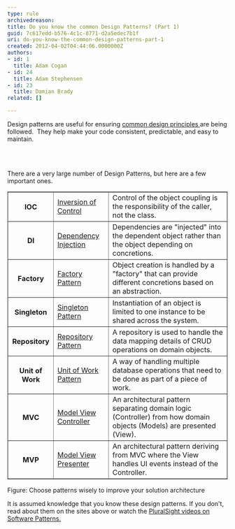 ```yaml
---
type: rule
archivedreason: 
title: Do you know the common Design Patterns? (Part 1)
guid: 7c617edd-b576-4c1c-8771-d2a5edec7b1f
uri: do-you-know-the-common-design-patterns-part-1
created: 2012-04-02T04:44:06.0000000Z
authors:
- id: 1
  title: Adam Cogan
- id: 24
  title: Adam Stephensen
- id: 23
  title: Damian Brady
related: []

---
```



<p>Design patterns are useful for ensuring <a href="/SoftwareDevelopment/RulestobetterArchitectureandCodeReview/Pages/DoYouKnowCommonDesignPrinciples.aspx">common design principles </a>are being followed.&#160; They help make your code consistent, predictable,&#160;and easy to maintain.</p>
<br><excerpt class='endintro'></excerpt><br>
<p>​There are a very large number of Design Patterns, but here are a few important ones.</p>
<table width="100%" cellpadding="4" border="1" class="ssw-rteTable-default" style="border-width&#58;1px;border-style&#58;solid;"><tbody><tr class="ssw-rteTableEvenRow-default">
<th class="ssw-rteTableFirstCol-default">​IOC</th>
<td class="ssw-rteTableOddCol-default"><a href="http&#58;//en.wikipedia.org/wiki/Inversion_of_control">​Inversion of Control</a></td>
<td class="ssw-rteTableEvenCol-default">Control of the object coupling is the responsibility of the caller, not the class.</td></tr>
<tr class="ssw-rteTableOddRow-default"><th class="ssw-rteTableFirstCol-default">​DI</th>
<td class="ssw-rteTableOddCol-default">​<a href="http&#58;//en.wikipedia.org/wiki/Dependency_injection">Dependency Injection</a></td>
<td class="ssw-rteTableEvenCol-default">Dependencies are &quot;injected&quot; into the dependent object rather than the object depending on concretions.</td></tr>
<tr class="ssw-rteTableEvenRow-default"><th class="ssw-rteTableFirstCol-default">​Factory</th>
<td class="ssw-rteTableOddCol-default"><a href="http&#58;//en.wikipedia.org/wiki/Factory_pattern">​Factory Pattern</a></td>
<td class="ssw-rteTableEvenCol-default">​Object creation is handled by a &quot;factory&quot; that can provide different concretions based on an abstraction.</td></tr>
<tr class="ssw-rteTableOddRow-default"><th class="ssw-rteTableFirstCol-default">​Singleton</th>
<td class="ssw-rteTableOddCol-default"><a href="http&#58;//en.wikipedia.org/wiki/Singleton_pattern">​Singleton Pattern</a></td>
<td class="ssw-rteTableEvenCol-default">​Instantiation of an object is limited to one instance to be shared across the system.</td></tr>
<tr class="ssw-rteTableEvenRow-default"><th class="ssw-rteTableFirstCol-default">​Repository</th>
<td class="ssw-rteTableOddCol-default"><a href="http&#58;//msdn.microsoft.com/en-us/library/ff649690.aspx">​Repository Pattern</a></td>
<td class="ssw-rteTableEvenCol-default">​A repository is used to handle the data mapping details of CRUD operations on domain objects.</td></tr>
<tr class="ssw-rteTableOddRow-default"><th class="ssw-rteTableFirstCol-default">​Unit of Work</th>
<td class="ssw-rteTableOddCol-default"><a href="http&#58;//msdn.microsoft.com/en-us/magazine/dd882510.aspx">​Unit of Work Pattern</a></td>
<td class="ssw-rteTableEvenCol-default">​A way of handling multiple database operations that need to be done as part of a piece of work.</td></tr>
<tr class="ssw-rteTableEvenRow-default"><th class="ssw-rteTableFirstCol-default">​MVC</th>
<td class="ssw-rteTableOddCol-default"><a href="http&#58;//en.wikipedia.org/wiki/Model%E2%80%93view%E2%80%93controller">​Model View Controller</a></td>
<td class="ssw-rteTableEvenCol-default">​An architectural pattern separating domain logic (Controller) from&#160;how domain objects (Models) are presented (View).</td></tr>
<tr class="ssw-rteTableOddRow-default"><th class="ssw-rteTableFirstCol-default">​MVP</th>
<td class="ssw-rteTableOddCol-default"><a href="http&#58;//en.wikipedia.org/wiki/Model_View_Presenter">​Model View Presenter</a></td>
<td class="ssw-rteTableEvenCol-default">​An architectural pattern deriving from MVC where the View handles UI events instead of the Controller.</td></tr></tbody></table>
<span class="ssw-rteStyle-FigureNormal">Figure&#58; Choose patterns wisely to improve your solution architecture</span>
<p>It is assumed knowledge that you know these design patterns. If you don't, read about them on the sites above or watch the <a href="http&#58;//www.pluralsight-training.net/microsoft/courses/TableOfContents?courseName=patterns-library">PluralSight videos on Software Patterns.</a></p>


